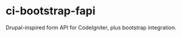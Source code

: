 ci-bootstrap-fapi
=================

Drupal-inspired form API for CodeIgniter, plus bootstrap integration.